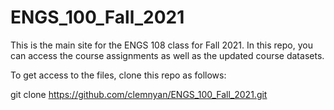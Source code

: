 # ENGS_100_Fall_2021


This is the main site for the ENGS 108 class for Fall 2021. In this repo, you can access the course assignments as well as the updated course datasets.

To get access to the files, clone this repo as follows: 

git clone https://github.com/clemnyan/ENGS_100_Fall_2021.git
